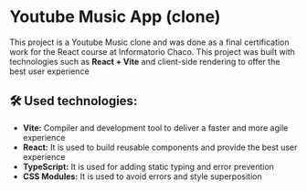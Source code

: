 # Youtube Music App (clone) 
This project is a Youtube Music clone and was done as a final certification work for the React course at Informatorio Chaco. This project was built with technologies such as <b>React + Vite</b> and client-side rendering to offer the best user experience

## 🛠️ Used technologies:
- **Vite:** Compiler and development tool to deliver a faster and more agile experience
- **React:** It is used to build reusable components and provide the best user experience
- **TypeScript:** It is used for adding static typing and error prevention
- **CSS Modules:** It is used to avoid errors and style superposition
